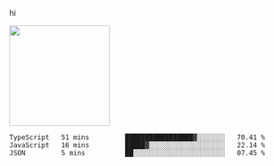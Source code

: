 hi

<img height="180em" src="https://github-readme-stats.vercel.app/api?username=AProductiveNerd&show_icons=true&hide_border=true&&count_private=true&include_all_commits=true" />

<!--START_SECTION:waka-->

```text
TypeScript   51 mins         █████████████████▓░░░░░░░   70.41 %
JavaScript   16 mins         █████▓░░░░░░░░░░░░░░░░░░░   22.14 %
JSON         5 mins          ██░░░░░░░░░░░░░░░░░░░░░░░   07.45 %
```

<!--END_SECTION:waka-->
